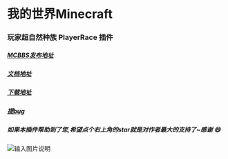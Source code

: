 # 我的世界Minecraft 

### 玩家超自然种族 PlayerRace 插件 

##### [MCBBS发布地址](https://www.mcbbs.net/thread-1149860-1-1.html)

##### [文档地址](https://gitee.com/handy-git/PlayerRace/wikis/pages)

##### [下载地址](https://gitee.com/handy-git/PlayerRace/releases)

##### [提bug](https://gitee.com/handy-git/PlayerRace/issues)

##### 如果本插件帮助到了您,希望点个右上角的star就是对作者最大的支持了~感谢 :smile: 
![输入图片说明](https://images.gitee.com/uploads/images/2021/0106/165200_722a497b_1604115.png "13.png")
